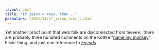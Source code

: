 ```yaml
---
layout: post
title: "if jason = ross, then..."
permalink: /2004/11/if_jason_ross_t.html
---
```



<p>Yet another proof point that web folk are disconnected from teevee:&nbsp; there are probably three hundred comments on the Kottke &quot;<a href="http://flickr.com/photos/jkottke/1427699/" title="helpetica? please.">name my monkey</a>&quot; Flickr thing, and just one reference to <a title="which friends character are you?" href="http://www.stomps.org/Quizzes/Friends/"><em>Friends</em></a>.<br /> </p>


